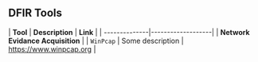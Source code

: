 ## DFIR Tools

| **Tool**   | **Description**   | **Link**   |
| --------------|-------------------|
| **Network Evidance Acquisition** |
| `WinPcap` | Some description | https://www.winpcap.org |

